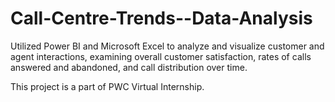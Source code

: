# Call-Centre-Trends--Data-Analysis

Utilized Power BI and Microsoft Excel to analyze and visualize customer and agent interactions, examining overall customer satisfaction, rates of calls answered and abandoned, and call distribution over time.

This project is a part of PWC Virtual Internship.
